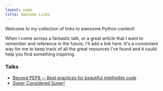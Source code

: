```yaml
---
layout: page
title: Awesome Links
---
```


Welcome to my collection of links to awesome Python content!

When I come across a fantastic talk, or a great article that I want to remember and reference in the future, I'll add a link here. It's a convenient way for me to keep track of all the great resources I've found and it could help you find something inspiring.

### Talks
* [Beyond PEP8 -- Best practices for beautiful intelligible code](https://www.youtube.com/watch?v=wf-BqAjZb8M)
* [Super Considered Super!](https://www.youtube.com/watch?v=EiOglTERPEo)
